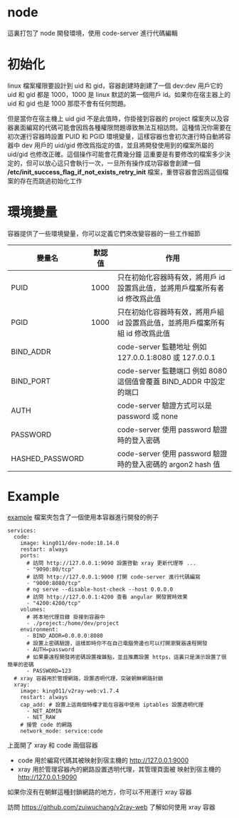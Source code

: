 # node

這裏打包了 node 開發環境，使用 code-server 進行代碼編輯

# 初始化

linux 檔案權限要設計到 uid 和 gid，容器創建時創建了一個 dev:dev 用戶它的 uid 和
gid 都是 1000，1000 是 linux 默認的第一個用戶 id。如果你在宿主器上的 uid 和 gid
也是 1000 那麼不會有任何問題。

但是當你在宿主機上 uid gid 不是此值時，你掛接到容器的 project
檔案夾以及容器裏面編寫的代碼可能會因爲各種權限問題導致無法互相訪問。這種情況你需要在初次運行容器時設置
PUID 和 PGID 環境變量，這樣容器也會初次運行時自動將容器中 dev 用戶的 uid/gid
修改爲指定的值，並且將開發使用到的檔案所屬的 uid/gid
也修改正確。這個操作可能會花費幾分鐘
這重要是有要修改的檔案多少決定的，但可以放心這只會執行一次，一旦所有操作成功容器會創建一個
**/etc/init_success_flag_if_not_exists_retry_init**
檔案，重啓容器會因爲這個檔案的存在而跳過初始化工作

# 環境變量

容器提供了一些環境變量，你可以定義它們來改變容器的一些工作細節

| 變量名          | 默認值 | 作用                                                                           |
| --------------- | ------ | ------------------------------------------------------------------------------ |
| PUID            | 1000   | 只在初始化容器時有效，將用戶 id 設置爲此值，並將用戶檔案所有者 id 修改爲此值   |
| PGID            | 1000   | 只在初始化容器時有效，將用戶組 id 設置爲此值，並將用戶檔案所有組 id 修改爲此值 |
| BIND_ADDR       |        | code-server 監聽地址 例如 127.0.0.1:8080 或 127.0.0.1                          |
| BIND_PORT       |        | code-server 監聽端口 例如 8080 這個值會覆蓋 BIND_ADDR 中設定的端口             |
| AUTH            |        | code-server 驗證方式可以是 password 或 none                                    |
| PASSWORD        |        | code-server 使用 password 驗證時的登入密碼                                     |
| HASHED_PASSWORD |        | code-server 使用 password 驗證時的登入密碼的 argon2 hash 值                    |

# Example

[example](example) 檔案夾包含了一個使用本容器進行開發的例子

```
services:
  code:
    image: king011/dev-node:18.14.0
    restart: always
    ports:
      # 訪問 http://127.0.0.1:9090 設置啓動 xray 更新代理等 ...
      - "9090:80/tcp"
      # 訪問 http://127.0.0.1:9000 打開 code-server 進行代碼編寫
      - "9000:8080/tcp"
      # ng serve --disable-host-check --host 0.0.0.0
      # 訪問 http://127.0.0.1:4200 查看 angular 開發實時效果
      - "4200:4200/tcp"
    volumes:
      # 將本地代理目錄 掛接到容器中 
      - ./project:/home/dev/project
    environment:
      - BIND_ADDR=0.0.0.0:8080
      # 設置上密碼驗證，這樣即時你不在自己電腦旁邊也可以打開瀏覽器遠程開發
      - AUTH=password
      # 如果要遠程開發將密碼設置複雜點，並且推薦設置 https，這裏只是演示設置了很簡單的密碼
      - PASSWORD=123
  # xray 容器用於管理網路，設置透明代理，突破朝鮮網路封鎖
  xray:
    image: king011/v2ray-web:v1.7.4
    restart: always
    cap_add: # 設置上這兩個特權才能在容器中使用 iptables 設置透明代理
      - NET_ADMIN
      - NET_RAW
    # 接管 code 的網路
    network_mode: service:code
```

上面開了 xray 和 code 兩個容器

- code 用於編寫代碼其被映射到宿主機的 http://127.0.0.1:9000
- xray 用於管理容器內的網路設置透明代理，其管理頁面被 映射到宿主機的
  http://127.0.0.1:9090

如果你沒有在朝鮮這種封鎖網路的地方，你可以不用運行 xray 容器

訪問 https://github.com/zuiwuchang/v2ray-web 了解如何使用 xray 容器
